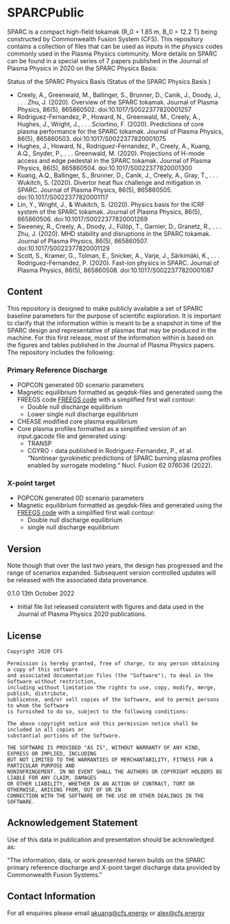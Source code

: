 # SPARCPublic
SPARC is a compact high-field tokamak (R_0 = 1.85 m, B_0 = 12.2 T) being constructed by Commonwealth Fusion System (CFS). This repository contains a collection of files that can be used as inputs in the physics codes commonly used in the Plasma Physics community. More details on SPARC can be found in a special series of 7 papers published in the Journal of Plasma Physics in 2020 on the SPARC Physics Basis:

Status of the SPARC Physics Basis (Status of the SPARC Physics Basis )
- Creely, A., Greenwald, M., Ballinger, S., Brunner, D., Canik, J., Doody, J., . . . Zhu, J. (2020). Overview of the SPARC tokamak. Journal of Plasma Physics, 86(5), 865860502. doi:10.1017/S0022377820001257
- Rodriguez-Fernandez, P., Howard, N., Greenwald, M., Creely, A., Hughes, J., Wright, J., . . . Sciortino, F. (2020). Predictions of core plasma performance for the SPARC tokamak. Journal of Plasma Physics, 86(5), 865860503. doi:10.1017/S0022377820001075
- Hughes, J., Howard, N., Rodriguez-Fernandez, P., Creely, A., Kuang, A.Q., Snyder, P., . . . Greenwald, M. (2020). Projections of H-mode access and edge pedestal in the SPARC tokamak. Journal of Plasma Physics, 86(5), 865860504. doi:10.1017/S0022377820001300
- Kuang, A.Q., Ballinger, S., Brunner, D., Canik, J., Creely, A., Gray, T., . . . Wukitch, S. (2020). Divertor heat flux challenge and mitigation in SPARC. Journal of Plasma Physics, 86(5), 865860505. doi:10.1017/S0022377820001117
- Lin, Y., Wright, J., & Wukitch, S. (2020). Physics basis for the ICRF system of the SPARC tokamak. Journal of Plasma Physics, 86(5), 865860506. doi:10.1017/S0022377820001269
- Sweeney, R., Creely, A., Doody, J., Fülöp, T., Garnier, D., Granetz, R., . . . Zhu, J. (2020). MHD stability and disruptions in the SPARC tokamak. Journal of Plasma Physics, 86(5), 865860507. doi:10.1017/S0022377820001129
- Scott, S., Kramer, G., Tolman, E., Snicker, A., Varje, J., Särkimäki, K., . . . Rodriguez-Fernandez, P. (2020). Fast-ion physics in SPARC. Journal of Plasma Physics, 86(5), 865860508. doi:10.1017/S0022377820001087

## Content
This repository is designed to make publicly available a set of SPARC baseline parameters for the purpose of scientific exploration. It is important to clarify that the information within is meant to be a snapshot in time of the SPARC design and representative of plasmas that may be produced in the machine. For this first release, most of the information within is based on the figures and tables published in the Journal of Plasma Physics papers. The repository includes the following:

### Primary Reference Discharge

- POPCON generated 0D scenario parameters
- Magnetic equilibrium formatted as geqdsk-files and generated using the FREEGS code [FREEGS code](https://github.com/freegs-plasma/freegs) with a simplified first wall contour:
  - Double null discharge equilibrium
  - Lower single null discharge equilibrium
- CHEASE modified core plasma equilibrium
- Core plasma profiles formatted as a simplified version of an input.gacode file and generated using:
  - TRANSP
  - CGYRO - data published in Rodriguez-Fernandez, P., et al. “Nonlinear gyrokinetic predictions of SPARC burning plasma profiles enabled by surrogate modeling.“ Nucl. Fusion 62 076036 (2022).

### X-point target

- POPCON generated 0D scenario parameters
- Magnetic equilibrium formatted as geqdsk-files and generated using the [FREEGS code](https://github.com/freegs-plasma/freegs) with a simplified first wall contour:
  - Double null discharge equilibrium
  - single null discharge equilibrium

## Version

Note though that over the last two years, the design has progressed and the range of scenarios expanded. Subsequent version controlled updates will be released with the associated data provenance.

0.1.0 13th October 2022
- Initial file list released consistent with figures and data used in the Journal of Plasma Physics 2020 publications.

## License
```
Copyright 2020 CFS

Permission is hereby granted, free of charge, to any person obtaining a copy of this software
and associated documentation files (the "Software"), to deal in the Software without restriction,
including without limitation the rights to use, copy, modify, merge, publish, distribute,
sublicense, and/or sell copies of the Software, and to permit persons to whom the Software
is furnished to do so, subject to the following conditions:

The above copyright notice and this permission notice shall be included in all copies or
substantial portions of the Software.

THE SOFTWARE IS PROVIDED "AS IS", WITHOUT WARRANTY OF ANY KIND, EXPRESS OR IMPLIED, INCLUDING
BUT NOT LIMITED TO THE WARRANTIES OF MERCHANTABILITY, FITNESS FOR A PARTICULAR PURPOSE AND
NONINFRINGEMENT. IN NO EVENT SHALL THE AUTHORS OR COPYRIGHT HOLDERS BE LIABLE FOR ANY CLAIM, DAMAGES
OR OTHER LIABILITY, WHETHER IN AN ACTION OF CONTRACT, TORT OR OTHERWISE, ARISING FROM, OUT OF OR IN
CONNECTION WITH THE SOFTWARE OR THE USE OR OTHER DEALINGS IN THE SOFTWARE.
```
## Acknowledgement Statement

Use of this data in publication and presentation should be acknowledged as:

"The information, data, or work presented herein builds on the SPARC primary reference discharge and X-point target discharge data provided by Commonwealth Fusion Systems."

## Contact Information

For all enquiries please email akuang@cfs.energy or alex@cfs.energy


